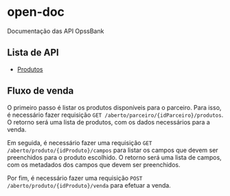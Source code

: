 # open-doc
Documentação das API OpssBank

## Lista de API

- [Produtos](produto/README.md)


## Fluxo de venda

O primeiro passo é listar os produtos disponíveis para o parceiro. Para isso, é necessário fazer requisição `GET /aberto/parceiro/{idParceiro}/produtos`. O retorno será uma lista de produtos, com os dados necessários para a venda.

Em seguida, é necessário fazer uma requisição `GET /aberto/produto/{idProduto}/campos` para listar os campos que devem ser preenchidos para o produto escolhido. O retorno será uma lista de campos, com os metadados dos campos que devem ser preenchidos.

Por fim, é necessário fazer uma requisição `POST /aberto/produto/{idProduto}/venda` para efetuar a venda. 